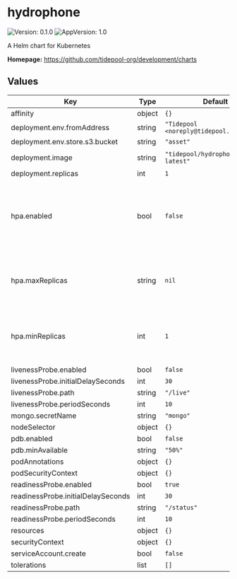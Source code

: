 # hydrophone

![Version: 0.1.0](https://img.shields.io/badge/Version-0.1.0-informational?style=flat-square) ![AppVersion: 1.0](https://img.shields.io/badge/AppVersion-1.0-informational?style=flat-square)

A Helm chart for Kubernetes

**Homepage:** <https://github.com/tidepool-org/development/charts>

## Values

| Key | Type | Default | Description |
|-----|------|---------|-------------|
| affinity | object | `{}` |  |
| deployment.env.fromAddress | string | `"Tidepool <noreply@tidepool.org>"` |  |
| deployment.env.store.s3.bucket | string | `"asset"` |  |
| deployment.image | string | `"tidepool/hydrophone:master-latest"` | Docker image |
| deployment.replicas | int | `1` |  |
| hpa.enabled | bool | `false` | whether to create a horizontal pod autoscalers for all pods of given deployment |
| hpa.maxReplicas | string | `nil` | maximum number of replicas that HPA will maintain |
| hpa.minReplicas | int | `1` | minimum number of replicas that HPA will maintain |
| livenessProbe.enabled | bool | `false` |  |
| livenessProbe.initialDelaySeconds | int | `30` |  |
| livenessProbe.path | string | `"/live"` |  |
| livenessProbe.periodSeconds | int | `10` |  |
| mongo.secretName | string | `"mongo"` |  |
| nodeSelector | object | `{}` |  |
| pdb.enabled | bool | `false` |  |
| pdb.minAvailable | string | `"50%"` |  |
| podAnnotations | object | `{}` |  |
| podSecurityContext | object | `{}` |  |
| readinessProbe.enabled | bool | `true` |  |
| readinessProbe.initialDelaySeconds | int | `30` |  |
| readinessProbe.path | string | `"/status"` |  |
| readinessProbe.periodSeconds | int | `10` |  |
| resources | object | `{}` |  |
| securityContext | object | `{}` |  |
| serviceAccount.create | bool | `false` |  |
| tolerations | list | `[]` |  |
